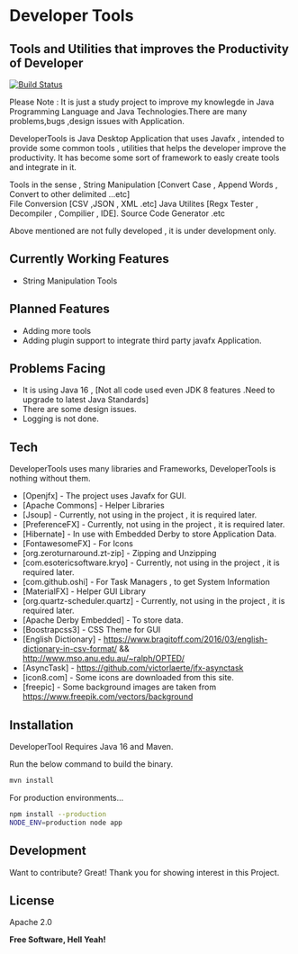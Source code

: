 # Developer Tools
## Tools and Utilities that improves the Productivity of Developer


[![Build Status](https://travis-ci.org/joemccann/dillinger.svg?branch=master)](https://travis-ci.org/joemccann/dillinger)

Please Note : It is just a study project to improve my knowlegde in Java Programming Language and Java Technologies.There are many problems,bugs ,design issues with Application.

DeveloperTools is Java Desktop Application that uses Javafx , intended to provide some common tools , utilities that helps the developer improve the productivity.
It has become some sort of framework to easly create tools and integrate in it.

Tools in the sense , 
String Manipulation [Convert Case , Append Words , Convert to other delimited ...etc]  
File Conversion [CSV ,JSON , XML .etc]
Java Utilites [Regx Tester , Decompiler , Compilier , IDE].
Source Code Generator
.etc

Above mentioned are not fully developed , it is under development only.

## Currently Working Features
- String Manipulation Tools


## Planned Features

- Adding more tools
- Adding plugin support to integrate third party javafx Application.

## Problems Facing

- It is using Java 16 , [Not all code used even JDK 8 features .Need to upgrade to latest Java Standards]
- There are some design issues.
- Logging is not done.


## Tech

DeveloperTools uses many libraries and Frameworks, DeveloperTools is nothing without them.

- [Openjfx] - The project uses Javafx for GUI.
- [Apache Commons] - Helper Libraries
- [Jsoup] - Currently, not using in the project , it is required later.
- [PreferenceFX] - Currently, not using in the project , it is required later.
- [Hibernate] - In use with Embedded Derby to store Application Data.
- [FontawesomeFX] - For Icons
- [org.zeroturnaround.zt-zip] - Zipping and Unzipping
- [com.esotericsoftware.kryo] - Currently, not using in the project , it is required later.
- [com.github.oshi] - For Task Managers , to get System Information
- [MaterialFX] - Helper GUI Library 
- [org.quartz-scheduler.quartz] - Currently, not using in the project , it is required later.
- [Apache Derby Embedded] - To store data.
- [Boostrapcss3] - CSS Theme for GUI
- [English Dictionary] - https://www.bragitoff.com/2016/03/english-dictionary-in-csv-format/ && http://www.mso.anu.edu.au/~ralph/OPTED/
- [AsyncTask] - https://github.com/victorlaerte/jfx-asynctask
- [icon8.com] - Some icons are downloaded from this site.
- [freepic] - Some background images are taken from https://www.freepik.com/vectors/background
      


## Installation

DeveloperTool Requires Java 16 and Maven.



Run the below command to build the binary.
```sh
mvn install
```

For production environments...

```sh
npm install --production
NODE_ENV=production node app
```



## Development

Want to contribute? Great! Thank you for showing interest in this Project.


## License

Apache 2.0

**Free Software, Hell Yeah!**
